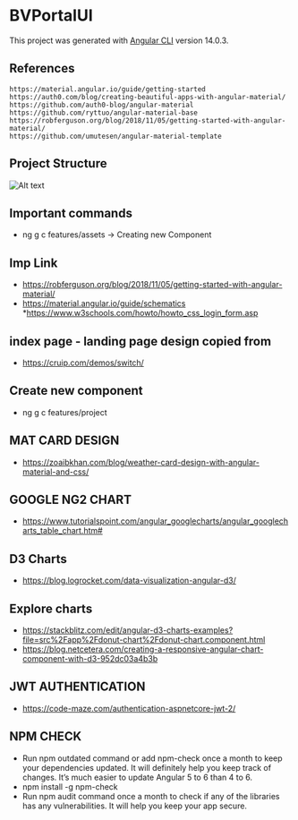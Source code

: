 # BVPortalUI

This project was generated with [Angular CLI](https://github.com/angular/angular-cli) version 14.0.3.


## References

```
https://material.angular.io/guide/getting-started
https://auth0.com/blog/creating-beautiful-apps-with-angular-material/
https://github.com/auth0-blog/angular-material
https://github.com/ryttuo/angular-material-base
https://robferguson.org/blog/2018/11/05/getting-started-with-angular-material/
https://github.com/umutesen/angular-material-template
```

## Project Structure
![Alt text](./Images/ProjectStructure.jpg?raw=true "Project Structure")

## Important commands
* ng g c features/assets  -> Creating new Component

## Imp Link
* https://robferguson.org/blog/2018/11/05/getting-started-with-angular-material/
* https://material.angular.io/guide/schematics
*https://www.w3schools.com/howto/howto_css_login_form.asp

## index page - landing page design copied from 
* https://cruip.com/demos/switch/

## Create new component
* ng g c features/project

## MAT CARD DESIGN
* https://zoaibkhan.com/blog/weather-card-design-with-angular-material-and-css/

## GOOGLE NG2 CHART
* https://www.tutorialspoint.com/angular_googlecharts/angular_googlecharts_table_chart.htm#

## D3 Charts 
 * https://blog.logrocket.com/data-visualization-angular-d3/

## Explore charts
* https://stackblitz.com/edit/angular-d3-charts-examples?file=src%2Fapp%2Fdonut-chart%2Fdonut-chart.component.html
* https://blog.netcetera.com/creating-a-responsive-angular-chart-component-with-d3-952dc03a4b3b

## JWT AUTHENTICATION
* https://code-maze.com/authentication-aspnetcore-jwt-2/

## NPM CHECK
* Run npm outdated command or add npm-check once a month to keep your dependencies updated. It will definitely help you keep track of changes. It’s much easier to update Angular 5 to 6 than 4 to 6.
* npm install -g npm-check
* Run npm audit command once a month to check if any of the libraries has any vulnerabilities. It will help you keep your app secure. 
